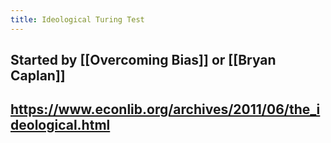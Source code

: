 ```yaml
---
title: Ideological Turing Test
---
```


## Started by [[Overcoming Bias]] or [[Bryan Caplan]]

## https://www.econlib.org/archives/2011/06/the_ideological.html

## 
